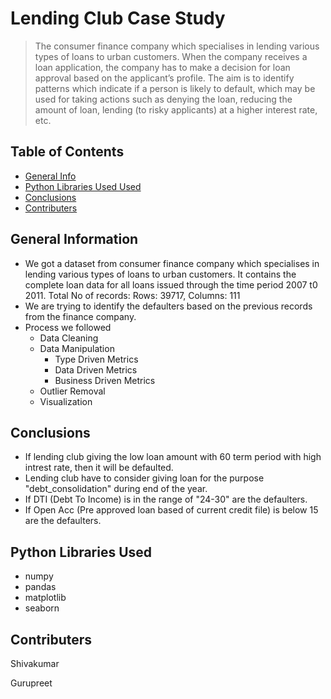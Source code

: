 # Lending Club Case Study
> The consumer finance company which specialises in lending various types of loans to urban customers. When the company receives a loan application, the company has to make a decision for loan approval based on the applicant’s profile. The aim is to identify patterns which indicate if a person is likely to default, which may be used for taking actions such as denying the loan, reducing the amount of loan, lending (to risky applicants) at a higher interest rate, etc.


## Table of Contents
* [General Info](#general-information)
* [Python Libraries Used Used](#python-libraries-used)
* [Conclusions](#conclusions)
* [Contributers](#contributers)

<!-- You can include any other section that is pertinent to your problem -->

## General Information
- We got a dataset from consumer finance company which specialises in lending various types of loans to urban customers. It contains the complete loan data for all loans issued through the time period 2007 t0 2011. Total No of records: Rows: 39717, Columns: 111
- We are trying to identify the defaulters based on the previous records from the finance company.
- Process we followed
  - Data Cleaning
  - Data Manipulation
    -  Type Driven Metrics
    -  Data Driven Metrics
    -  Business Driven Metrics
  - Outlier Removal
  - Visualization

<!-- You don't have to answer all the questions - just the ones relevant to your project. -->

## Conclusions
- If lending club giving the low loan amount with 60 term period with high intrest rate, then it will be defaulted.
- Lending club have to consider giving loan for the purpose "debt_consolidation" during end of the year.
- If DTI (Debt To Income) is in the range of "24-30" are the defaulters.
- If Open Acc (Pre approved loan based of current credit file) is below 15 are the defaulters.

<!-- You don't have to answer all the questions - just the ones relevant to your project. -->


## Python Libraries Used
- numpy
- pandas
- matplotlib
- seaborn

<!-- As the libraries versions keep on changing, it is recommended to mention the version of library used in this project -->


## Contributers
Shivakumar

Gurupreet


<!-- Optional -->
<!-- ## License -->
<!-- This project is open source and available under the [... License](). -->

<!-- You don't have to include all sections - just the one's relevant to your project -->
